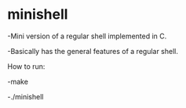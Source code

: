 # minishell

-Mini version of a regular shell implemented in C.

-Basically has the general features of a regular shell.


How to run:

-make

-./minishell

